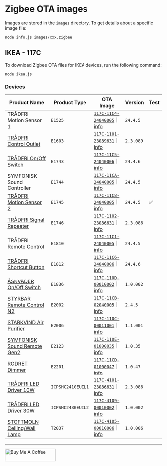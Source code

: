 # Zigbee OTA images

Images are stored in the `images` directory. To get details about a specific image file:

```sh
node info.js images/xxx.zigbee
```

## IKEA - 117C
 To download Zigbee OTA files for IKEA devices, run the following command:

 ```sh
 node ikea.js
 ```

### Devices

| Product Name | Product Type | OTA Image | Version | Test |
|-|-|-|-|-|
| TRÅDFRI Motion Sensor 1 | `E1525` | [`117C-11C4-24040005`](images/117C-11C4-24040005-tradfri_motion_sensor-24.4.5.zigbee)｜[info](images/117C-11C4-24040005-tradfri_motion_sensor-24.4.5.zigbee.txt) | `24.4.5` |
| [TRÅDFRI Control Outlet](https://www.ikea.com/us/en/p/tradfri-wireless-control-outlet-smart-30356169/) | `E1603` | [`117C-1101-23089631`](images/117C-1101-23089631-tradfri_control_outlet-2.3.089.zigbee)｜[info](images/117C-1101-23089631-tradfri_control_outlet-2.3.089.zigbee.txt) | `2.3.089` ||
| [TRÅDFRI On/Off Switch](https://www.ikea.com/us/en/p/tradfri-wireless-dimmer-smart-white-10408598/) | `E1743` | [`117C-11C5-24040006`](images/117C-11C5-24040006-tradfri_onoff_controller-24.4.6)｜[info](images/117C-11C5-24040006-tradfri_onoff_controller-24.4.6.zigbee.txt) | `24.4.6` ||
| SYMFONISK Sound Controller | `E1744` | [`117C-11CA-24040005`](images/117C-11CA-24040005-tradfri_dimmer-24.4.5.zigbee)｜[info](images/117C-11CA-24040005-tradfri_dimmer-24.4.5.zigbee.txt) | `24.4.5` |
| [TRÅDFRI Motion Sensor 2](https://www.ikea.com/us/en/p/tradfri-wireless-motion-sensor-smart-white-60377655/) | `E1745` | [`117C-11C8-24040005`](images/117C-11C8-24040005-tradfri_motion_sensor2-24.4.5.zigbee)｜[info](images/117C-11C8-24040005-tradfri_motion_sensor2-24.4.5.zigbee.txt) | `24.4.5` |✅|
| [TRÅDFRI Signal Repeater](https://www.ikea.com/gb/en/p/tradfri-signal-repeater-80424255/) | `E1746` | [`117C-1102-23086631`](images/117C-1102-23086631-tradfri_zigbee_repeater-2.3.086.zigbee)｜[info](images/117C-1102-23086631-tradfri_zigbee_repeater-2.3.086.zigbee.txt) | `2.3.086` ||
| TRÅDFRI Remote Control | `E1810` | [`117C-11C1-24040005`](images/117C-11C1-24040005-tradfri_controller-24.4.5.zigbee)｜[info](images/117C-11C1-24040005-tradfri_controller-24.4.5.zigbee.txt) | `24.4.5` |
| [TRÅDFRI Shortcut Button](https://www.ikea.com/us/en/p/tradfri-shortcut-button-white-smart-20356382/) | `E1812` | [`117C-11C6-24040006`](images/117C-11C6-24040006-tradfri_shortcut_button-24.4.6.zigbee)｜[info](images/117C-11C6-24040006-tradfri_shortcut_button-24.4.6.zigbee.txt) | `24.4.6` ||
| [ÅSKVÄDER On/Off Switch](https://www.ikea.com/nl/en/p/askvaeder-on-off-switch-50463880/) | `E1836` | [`117C-110D-00010002`](images/117C-110D-00010002-10078247-zingo-lds-plugin-un-1.0.002.zigbee)｜[info](images/117C-110D-00010002-10078247-zingo-lds-plugin-un-1.0.002.zigbee.txt) | `1.0.002` ||
| [STYRBAR Remote Control N2](https://www.ikea.com/us/en/p/styrbar-remote-control-smart-white-80488370/) | `E2002` | [`117C-11CB-02040005`](images/117C-11CB-02040005-10078031-zingo-kt-styrbar-re-2.4.5.zigbee)｜[info](images/117C-11CB-02040005-10078031-zingo-kt-styrbar-re-2.4.5.zigbee.txt) | `2.4.5` ||
| [STARKVIND Air Purifier](https://www.ikea.com/us/en/p/starkvind-table-with-air-purifier-additional-gas-filter-stained-oak-veneer-white-s29471373/) | `E2006` | [`117C-110C-00011001`](images/117C-110C-00011001-10082261-zingo-lds-starkvind-1.1.001.zigbee)｜[info](images/117C-110C-00011001-10082261-zingo-lds-starkvind-1.1.001.zigbee.txt) | `1.1.001` ||
| [SYMFONISK Sound Remote Gen2](https://www.ikea.com/us/en/p/symfonisk-sound-remote-gen-2-30527312/) | `E2123` | [`117C-110E-01000035`](images/117C-110E-01000035-symfonisk_sound_remote_zingo-1.0.35.zigbee)｜[info](images/117C-110E-01000035-symfonisk_sound_remote_zingo-1.0.35.zigbee.txt) | `1.0.35` ||
| [RODRET Dimmer](https://www.ikea.com/us/en/p/rodret-wireless-dimmer-power-switch-smart-white-80559800/) | `E2201` | [`117C-11CD-01000047`](images/117C-11CD-01000047-rodret-dimmer-soc-1.0.47.zigbee)｜[info](images/117C-11CD-01000047-rodret-dimmer-soc-1.0.47.zigbee.txt) | `1.0.47` ||
| [TRÅDFRI LED Driver 10W](https://www.ikea.com/us/en/p/tradfri-driver-for-wireless-control-smart-gray-10356189/) | `ICPSHC2410EUIL1` | [`117C-4101-23086631`](images/117C-4101-23086631-tradfri_light_ansluta_basic-2.3.086.zigbee)｜[info](images/117C-4101-23086631-tradfri_light_ansluta_basic-2.3.086.zigbee.txt) | `2.3.086` ||
| [TRÅDFRI LED Driver 30W](https://www.ikea.com/us/en/p/tradfri-driver-for-wireless-control-smart-gray-60342661/) | `ICPSHC2430EUIL2` | [`117C-4109-00010002`](images/117C-4109-00010002-zingo-ikea-driver-hwpwm-ww-1.0.002.zigbee)｜[info](images/117C-4109-00010002-zingo-ikea-driver-hwpwm-ww-1.0.002.zigbee.txt) | `1.0.002` ||
| [STOFTMOLN Ceiling/Wall Lamp](https://www.ikea.com/us/en/p/stoftmoln-led-ceiling-wall-lamp-smart-wireless-dimmable-warm-white-white-60519688/) | `T2037` | [`117C-4105-00010006`](images/117C-4105-00010006-10082264-zingo-lds-stoftmoln-1.0.006.zigbee)｜[info](images/117C-4105-00010006-10082264-zingo-lds-stoftmoln-1.0.006.zigbee.txt) | `1.0.006` ||


---
[<img src="https://cdn.buymeacoffee.com/buttons/v2/default-yellow.png" alt="Buy Me A Coffee" style="height: 40px !important;width: 162px !important">](https://www.buymeacoffee.com/dandanache)
